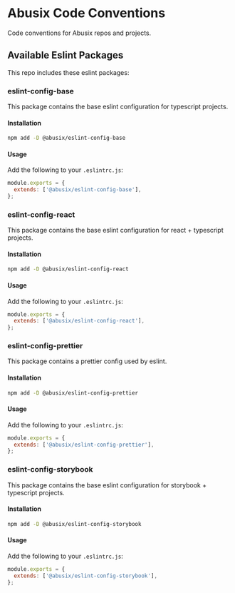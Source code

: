 # Abusix Code Conventions

Code conventions for Abusix repos and projects. 


## Available Eslint Packages

This repo includes these eslint packages:

### eslint-config-base

This package contains the base eslint configuration for typescript projects.

#### Installation

```sh
npm add -D @abusix/eslint-config-base
```

#### Usage

Add the following to your `.eslintrc.js`:

```js
module.exports = {
  extends: ['@abusix/eslint-config-base'],
};
```

### eslint-config-react

This package contains the base eslint configuration for react + typescript projects.

#### Installation

```sh
npm add -D @abusix/eslint-config-react
```

#### Usage

Add the following to your `.eslintrc.js`:

```js
module.exports = {
  extends: ['@abusix/eslint-config-react'],
};
```

### eslint-config-prettier

This package contains a prettier config used by eslint.  

#### Installation

```sh
npm add -D @abusix/eslint-config-prettier
```

#### Usage

Add the following to your `.eslintrc.js`:

```js
module.exports = {
  extends: ['@abusix/eslint-config-prettier'],
};
```

### eslint-config-storybook

This package contains the base eslint configuration for storybook + typescript projects.

#### Installation

```sh
npm add -D @abusix/eslint-config-storybook
```

#### Usage

Add the following to your `.eslintrc.js`:

```js
module.exports = {
  extends: ['@abusix/eslint-config-storybook'],
};
```